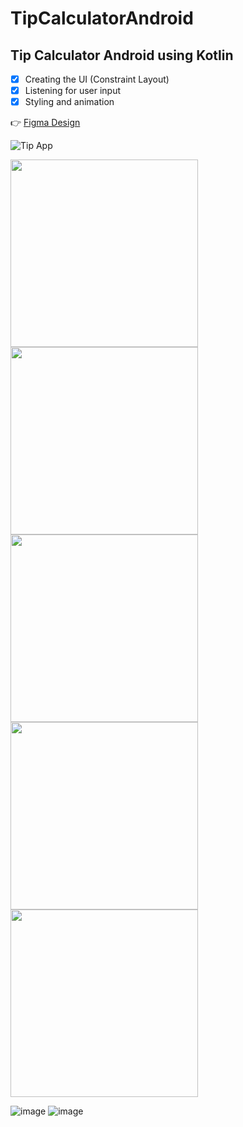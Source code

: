 # TipCalculatorAndroid

## Tip Calculator Android using Kotlin

- [x] Creating the UI (Constraint Layout)
- [x] Listening for user input
- [x] Styling and animation

:point_right: [Figma Design](https://www.figma.com/proto/ARPMAVZrOtfmDplRhjRnRA/First-Project?node-id=324%3A7&scaling=scale-down&page-id=0%3A1)

![Tip App](https://user-images.githubusercontent.com/59710234/212488879-9e1b16d9-5567-4f09-93aa-f02a28c83a79.png)

<img src="https://user-images.githubusercontent.com/59710234/212499373-809de05b-e389-4052-a759-09e4f6994226.png" height="300">
<img src="https://user-images.githubusercontent.com/59710234/212499384-1a87fd00-bbce-4b50-a701-f6247d668ce0.png" height="300">
<img src="https://user-images.githubusercontent.com/59710234/212499386-1224b64c-43d3-4fc2-bef2-dace48ef889f.png" height="300">
<img src="https://user-images.githubusercontent.com/59710234/212499391-24f84781-1fed-434c-b67f-87447aaa8322.png" height="300">
<img src="https://user-images.githubusercontent.com/59710234/212499393-e13efa3d-38d0-4d3a-974d-a7db7c5d9ac3.png" height="300">


![image](https://user-images.githubusercontent.com/59710234/212499727-b7ec55eb-4ade-4a2f-8913-233af097f6ae.png)
![image](https://user-images.githubusercontent.com/59710234/212499741-4627e2c1-d460-448d-ab07-0c1d5f269de7.png)



